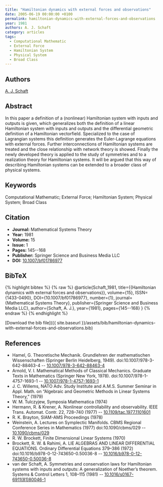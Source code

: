 ```yaml
---
title: "Hamiltonian dynamics with external forces and observations"
date: 2005-06-19 00:00:00 +0100
permalink: hamiltonian-dynamics-with-external-forces-and-observations
year: 1981
authors: A. J. Schaft
category: articles
tags:
  - Computational Mathematic
  - External Force
  - Hamiltonian System
  - Physical System
  - Broad Class
---
```

 
## Authors
[A. J. Schaft](authors/arjan-van-der-schaft)
 
## Abstract
In this paper a definition of a (nonlinear) Hamiltonian system with inputs and outputs is given, which generalizes both the definition of a linear Hamiltonian system with inputs and outputs and the differential geometric definition of a Hamiltonian vectorfield. Specialized to the case of Lagrangian systems this definition generates the Euler-Lagrange equations with external forces. Further interconnections of Hamiltonian systems are treated and the close relationship with network theory is showed. Finally the newly developed theory is applied to the study of symmetries and to a realization theory for Hamiltonian systems. It will be argued that this way of describing Hamiltonian systems can be extended to a broader class of physical systems.
 
## Keywords
Computational Mathematic; External Force; Hamiltonian System; Physical System; Broad Class
 
## Citation
- **Journal:** Mathematical Systems Theory
- **Year:** 1981
- **Volume:** 15
- **Issue:** 1
- **Pages:** 145--168
- **Publisher:** Springer Science and Business Media LLC
- **DOI:** [10.1007/bf01786977](https://doi.org/10.1007/bf01786977)
 
## BibTeX
{% highlight bibtex %}
{% raw %}
@article{Schaft_1981,
  title={{Hamiltonian dynamics with external forces and observations}},
  volume={15},
  ISSN={1433-0490},
  DOI={10.1007/bf01786977},
  number={1},
  journal={Mathematical Systems Theory},
  publisher={Springer Science and Business Media LLC},
  author={Schaft, A. J.},
  year={1981},
  pages={145--168}
}
{% endraw %}
{% endhighlight %}
 
[Download the bib file]({{ site.baseurl }}/assets/bib/hamiltonian-dynamics-with-external-forces-and-observations.bib)
 
## References
- Hamel, G. Theoretische Mechanik. Grundlehren der mathematischen Wissenschaften (Springer Berlin Heidelberg, 1949). doi:10.1007/978-3-642-88463-4 -- [10.1007/978-3-642-88463-4](https://doi.org/10.1007/978-3-642-88463-4)
- Arnold, V. I. Mathematical Methods of Classical Mechanics. Graduate Texts in Mathematics (Springer New York, 1978). doi:10.1007/978-1-4757-1693-1 -- [10.1007/978-1-4757-1693-1](https://doi.org/10.1007/978-1-4757-1693-1)
- J. C. Willems, NATO Adv. Study Institute and A.M.S. Summer Seminar in Appl. Math. on “Algebraic and Geometric Methods in Linear Systems Theory,” (1979)
- W. M. Tulczyjew, Symposia Mathematica (1974)
- Hermann, R. & Krener, A. Nonlinear controllability and observability. IEEE Trans. Automat. Contr. 22, 728–740 (1977) -- [10.1109/tac.1977.1101601](https://doi.org/10.1109/tac.1977.1101601)
- R. K. Brayton, SIAM-AMS Proceedings (1978)
- Weinstein, A. Lectures on Symplectic Manifolds. CBMS Regional Conference Series in Mathematics (1977) doi:10.1090/cbms/029 -- [10.1090/cbms/029](https://doi.org/10.1090/cbms/029)
- R. W. Brockett, Finite Dimensional Linear Systems (1970)
- Brockett, R. W. & Rahimi, A. LIE ALGEBRAS AND LINEAR DIFFERENTIAL EQUATIONS. Ordinary Differential Equations 379–386 (1972) doi:10.1016/b978-0-12-743650-0.50036-8 -- [10.1016/b978-0-12-743650-0.50036-8](https://doi.org/10.1016/b978-0-12-743650-0.50036-8)
- van der Schaft, A. Symmetries and conservation laws for Hamiltonian systems with inputs and outputs: A generalization of Noether’s theorem. Systems &amp; Control Letters 1, 108–115 (1981) -- [10.1016/s0167-6911(81)80046-1](https://doi.org/10.1016/s0167-6911(81)80046-1)

